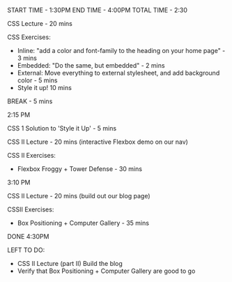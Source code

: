 START TIME - 1:30PM
END TIME - 4:00PM
TOTAL TIME - 2:30


CSS Lecture - 20 mins

CSS Exercises: 
- Inline: "add a color and font-family to the heading on your home page" - 3 mins
- Embedded: "Do the same, but embedded" - 2 mins
- External: Move everything to external stylesheet, and add background color - 5 mins
- Style it up! 10 mins

BREAK - 5 mins

2:15 PM

CSS 1 Solution to 'Style it Up' - 5 mins

CSS II Lecture - 20 mins (interactive Flexbox demo on our nav)

CSS II Exercises: 
- Flexbox Froggy + Tower Defense - 30 mins

3:10 PM

CSS II Lecture - 20 mins (build out our blog page)

CSSII Exercises: 
- Box Positioning + Computer Gallery - 35 mins

DONE 4:30PM

LEFT TO DO: 
- CSS II Lecture (part II) Build the blog
- Verify that Box Positioning + Computer Gallery are good to go
